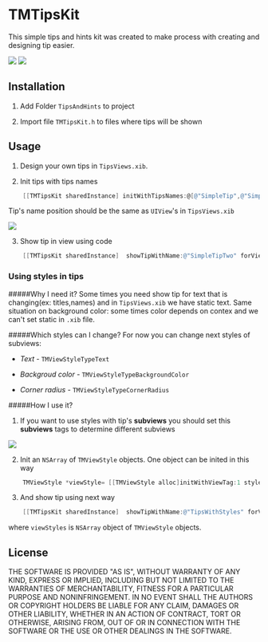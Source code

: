 # TMTipsKit

This simple tips and hints kit was created to make process with creating and designing tip easier. 

![](https://raw.github.com/IhorShevchuk/TMTipsKit/readmeBranch/TipsKit/screen-2.png)
![](https://raw.github.com/IhorShevchuk/TMTipsKit/readmeBranch/TipsKit/screen-3.png)

## Installation
1) Add Folder `TipsAndHints` to project

2) Import file `TMTipsKit.h` to files where tips will be shown

## Usage
1) Design your own tips in `TipsViews.xib`.

2) Init tips with tips names
```objectivec
    [[TMTipsKit sharedInstance] initWithTipsNames:@[@"SimpleTip",@"SimpleTipTwo",@"SimpleTipsWithStyles"]];
```
Tip's name position should be the same as `UIView`'s in `TipsViews.xib`

![](https://raw.github.com/IhorShevchuk/TMTipsKit/readmeBranch/TipsKit/viewsPositionHelp.png)

3) Show tip in view using code
```objectivec
    [[TMTipsKit sharedInstance]  showTipWithName:@"SimpleTipTwo" forView:[self view]];
```

### Using styles in tips
#####Why I need it?
Some times you need show tip for text that is changing(ex: titles,names) and in `TipsViews.xib` we have static text. Same situation on background color: some times color depends on contex and we can't set static in `.xib` file.

#####Which styles can I change?
For now you can change next styles of subviews:

- _Text_        -      `TMViewStyleTypeText`

- _Backgroud color_  - `TMViewStyleTypeBackgroundColor`

- _Corner radius_  -   `TMViewStyleTypeCornerRadius`


#####How I use it?
1) If you want to use styles with tip's **subviews** you should set this **subviews** tags to determine different subviews

![](https://raw.github.com/IhorShevchuk/TMTipsKit/readmeBranch/TipsKit/tagHelp.png)

2) Init an `NSArray` of `TMViewStyle` objects.
One object can be inited in this way
```objectivec
    TMViewStyle *viewStyle= [[TMViewStyle alloc]initWithViewTag:1 style:TMViewStyleTypeText andValue:customLabel.text]
 ```
3) And show tip using next way
```objectivec
    [[TMTipsKit sharedInstance]  showTipWithName:@"TipsWithStyles" forView:[self view] showOnlyOnce:YES andApplyToSubViewsStyles:viewStyles];
```
where `viewStyles` is `NSArray` object of `TMViewStyle` objects.

## License
THE SOFTWARE IS PROVIDED "AS IS", WITHOUT WARRANTY OF ANY KIND, EXPRESS OR
IMPLIED, INCLUDING BUT NOT LIMITED TO THE WARRANTIES OF MERCHANTABILITY,
FITNESS FOR A PARTICULAR PURPOSE AND NONINFRINGEMENT. IN NO EVENT SHALL THE
AUTHORS OR COPYRIGHT HOLDERS BE LIABLE FOR ANY CLAIM, DAMAGES OR OTHER
LIABILITY, WHETHER IN AN ACTION OF CONTRACT, TORT OR OTHERWISE, ARISING FROM,
OUT OF OR IN CONNECTION WITH THE SOFTWARE OR THE USE OR OTHER DEALINGS IN THE
SOFTWARE.
